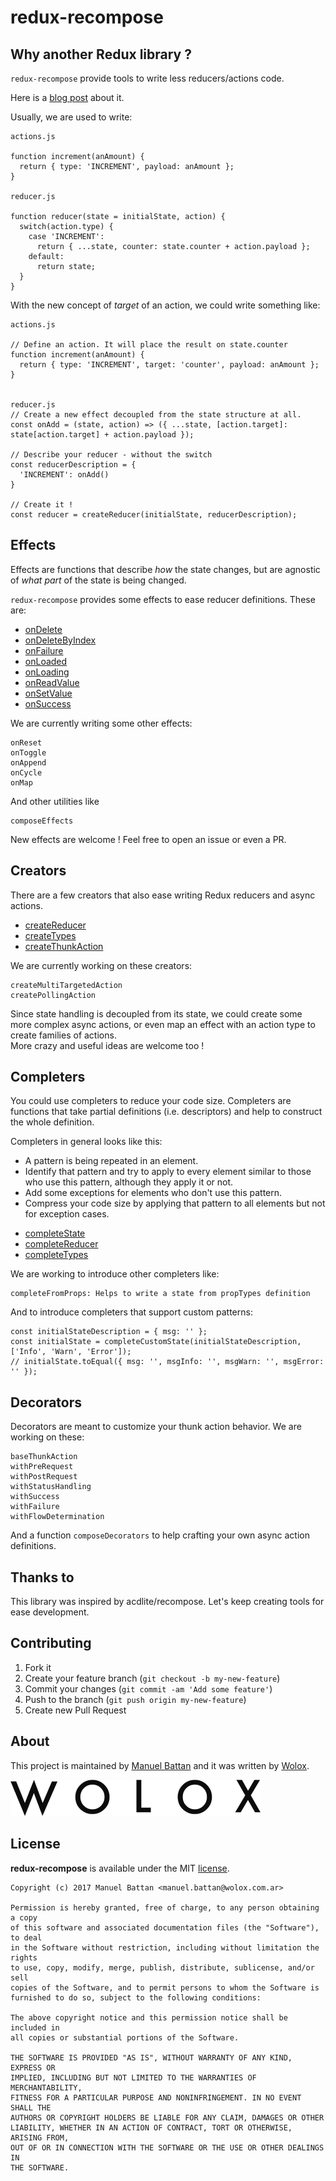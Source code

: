 # redux-recompose  

## Why another Redux library ?  
`redux-recompose` provide tools to write less reducers/actions code.  

Here is a [blog post](https://medium.com/wolox-driving-innovation/932e746b0198) about it.  

Usually, we are used to write:  
```
actions.js

function increment(anAmount) {
  return { type: 'INCREMENT', payload: anAmount };
}

reducer.js

function reducer(state = initialState, action) {
  switch(action.type) {
    case 'INCREMENT':
      return { ...state, counter: state.counter + action.payload };
    default:
      return state;
  }
}
```
With the new concept of _target_ of an action, we could write something like:  

```
actions.js

// Define an action. It will place the result on state.counter
function increment(anAmount) {
  return { type: 'INCREMENT', target: 'counter', payload: anAmount };
}


reducer.js
// Create a new effect decoupled from the state structure at all.
const onAdd = (state, action) => ({ ...state, [action.target]: state[action.target] + action.payload });

// Describe your reducer - without the switch
const reducerDescription = {
  'INCREMENT': onAdd()
}

// Create it !
const reducer = createReducer(initialState, reducerDescription);

```

## Effects  

Effects are functions that describe _how_ the state changes, but are agnostic of _what part_
of the state is being changed.  

`redux-recompose` provides some effects to ease reducer definitions. These are:  

* [onDelete](./src/effects/onDelete/docs.md)  
* [onDeleteByIndex](./src/effects/onDeleteByIndex/docs.md)  
* [onFailure](./src/effects/onFailure/docs.md)  
* [onLoaded](./src/effects/onLoaded/docs.md)  
* [onLoading](./src/effects/onLoading/docs.md)  
* [onReadValue](./src/effects/onReadValue/docs.md)  
* [onSetValue](./src/effects/onSetValue/docs.md)  
* [onSuccess](./src/effects/onSuccess/docs.md)  


We are currently writing some other effects:  
```
onReset
onToggle
onAppend
onCycle
onMap
```

And other utilities like  
```
composeEffects
```

New effects are welcome ! Feel free to open an issue or even a PR.  

## Creators  
There are a few creators that also ease writing Redux reducers and async actions.  

  * [createReducer](./src/creators/createReducer/docs.md)
  * [createTypes](./src/creators/createTypes/docs.md)
  * [createThunkAction](./src/creators/createThunkAction/docs.md)

We are currently working on these creators:  
```
createMultiTargetedAction
createPollingAction
```
Since state handling is decoupled from its state, we could create some more complex async actions, or even map an effect with an action type to create families of actions.  
More crazy and useful ideas are welcome too !  

## Completers  
You could use completers to reduce your code size. Completers are functions that take
partial definitions (i.e. descriptors) and help to construct the whole definition.  

Completers in general looks like this:  
- A pattern is being repeated in an element.  
- Identify that pattern and try to apply to every element similar to those who use this pattern, although they apply it or not.  
- Add some exceptions for elements who don't use this pattern.  
- Compress your code size by applying that pattern to all elements but not for exception cases.  

* [completeState](./src/completers/completeState/docs.md)
* [completeReducer](./src/completers/completeReducer/docs.md)
* [completeTypes](./src/completers/completeTypes/docs.md)

We are working to introduce other completers like:  
```
completeFromProps: Helps to write a state from propTypes definition
```

And to introduce completers that support custom patterns:
```
const initialStateDescription = { msg: '' };
const initialState = completeCustomState(initialStateDescription, ['Info', 'Warn', 'Error']);
// initialState.toEqual({ msg: '', msgInfo: '', msgWarn: '', msgError: '' });
```

## Decorators
Decorators are meant to customize your thunk action behavior. We are working on these:  

```
baseThunkAction
withPreRequest
withPostRequest
withStatusHandling
withSuccess
withFailure
withFlowDetermination
```

And a function `composeDecorators` to help crafting your own async action definitions.  


## Thanks to  
This library was inspired by acdlite/recompose. Let's keep creating tools for ease development.  

## Contributing

1. Fork it
2. Create your feature branch (`git checkout -b my-new-feature`)
3. Commit your changes (`git commit -am 'Add some feature'`)
4. Push to the branch (`git push origin my-new-feature`)
5. Create new Pull Request

## About

This project is maintained by [Manuel Battan](https://github.com/mvbattan) and it was written by [Wolox](http://www.wolox.com.ar).

![Wolox](https://raw.githubusercontent.com/Wolox/press-kit/master/logos/logo_banner.png)

## License

**redux-recompose** is available under the MIT [license](LICENSE).

    Copyright (c) 2017 Manuel Battan <manuel.battan@wolox.com.ar>

    Permission is hereby granted, free of charge, to any person obtaining a copy
    of this software and associated documentation files (the "Software"), to deal
    in the Software without restriction, including without limitation the rights
    to use, copy, modify, merge, publish, distribute, sublicense, and/or sell
    copies of the Software, and to permit persons to whom the Software is
    furnished to do so, subject to the following conditions:

    The above copyright notice and this permission notice shall be included in
    all copies or substantial portions of the Software.

    THE SOFTWARE IS PROVIDED "AS IS", WITHOUT WARRANTY OF ANY KIND, EXPRESS OR
    IMPLIED, INCLUDING BUT NOT LIMITED TO THE WARRANTIES OF MERCHANTABILITY,
    FITNESS FOR A PARTICULAR PURPOSE AND NONINFRINGEMENT. IN NO EVENT SHALL THE
    AUTHORS OR COPYRIGHT HOLDERS BE LIABLE FOR ANY CLAIM, DAMAGES OR OTHER
    LIABILITY, WHETHER IN AN ACTION OF CONTRACT, TORT OR OTHERWISE, ARISING FROM,
    OUT OF OR IN CONNECTION WITH THE SOFTWARE OR THE USE OR OTHER DEALINGS IN
    THE SOFTWARE.
